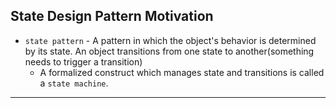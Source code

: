 ## State Design Pattern Motivation
- `state pattern` - A pattern in which the object's behavior is determined by its state. An object transitions from one state to another(something needs to trigger a transition)
  - A formalized construct which manages state and transitions is called a `state machine`.
---